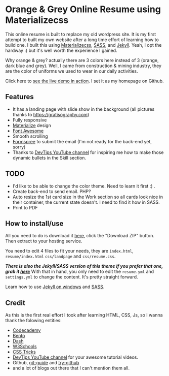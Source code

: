 # Orange & Grey Online Resume using Materializecss

This online resume is built to replace my old wordpress site. It is my first attempt to built my own website after a long time effort of learning how to build one. I built this using [Materializecss](http://materializecss.com), [SASS](http://sass-lang.com), and [Jekyll](http://jekyllrb.com). Yeah, I opt the hardway :) but it's well worth the experience I gained.

Why orange & grey? actually there are 3 colors here instead of 3 (orange, dark blue and grey). Well, I came from construction & mining industry, they are the color of uniforms we used to wear in our daily activities.

Click here to [see the live demo in action](https://thegreyside.github.io). I set it as my homepage on Github.

## Features

* It has a landing page with slide show in the background (all pictures thanks to https://gratisography.com)
* Fully responsive
* [Materialize](http://materializecss.com) design
* [Font Awesome](https://github.com/FortAwesome/Font-Awesome)
* Smooth scrolling
* [Formspree](http://formspree.io) to submit the email (I'm not ready for the back-end yet, sorry)
* Thanks to [DevTips YouTube channel](http://youtube.com/devtipsfordesigners) for inspiring me how to make those dynamic bullets in the Skill section.


## TODO
* I'd like to be able to change the color theme. Need to learn it first :) .
* Create back-end to send email. PHP?
* Auto resize the 1st card size in the Work section so all cards look nice in their container, the current state doesn't. I need to find it how in SASS.
* Print to PDF

## How to install/use

All you need to do is download it [here](https://github.com/thegreyside/thegreyside.github.io), click the "Download ZIP" button. Then extract to your hosting service.

You need to edit 4 files to fit your needs, they are `index.html`, `resume/index.html` `css/landpage` and `css/resume.css`. 

***There is also the Jekyll/SASS version of this theme if you prefer that one, grab it [here](https://github.com/thegreyside/materializecss_online_resume_jekyll)*** With that in hand, you only need to edit the `resume.yml` and `settings.yml` to change the content. It's pretty straight forward.

Learn how to use [Jekyll on windows](http://jekyll-windows.juthilo.com/) and [SASS](http://sass-lang.com/guide).

## Credit

As this is the first real effort I took after learning HTML, CSS, Js, so I wanna thank the folowing entities:
- [Codecademy](http://codecademy.org)
- [Bento](http://www.bento.io)
- [Dash](http://dash.generalassemb.ly)
- [W3Schools](http://w3schools.com)
- [CSS Tricks](https://css-tricks.com)
- [DevTips YouTube channel](http://youtube.com/devtipsfordesigners) for your awesome tutorial videos.
- Github, [git-guide](http://rogerdudler.github.io/git-guide/) and [try-github](https://try.github.io)
- and a lot of blogs out there that I can't mention them all.



